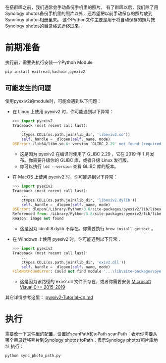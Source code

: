 在搭群晖之前，我们通常会手动备份手机里的照片。
有了群晖以后，我们除了用Synology photos备份手机里的照片以外，还希望把以前手动保存的照片放到Synology photos相册里来。
这个Python文件主要是用于将自动保存的照片按Synology photos的目录格式迁移过来。

# 前期准备
执行前，需要先执行安装一个Python Module
```linux
pip install exifread,hachoir,pyexiv2
```

## 可能发生的问题
使用pyexiv2的module时，可能会遇到以下问题：
- 在 Linux 上使用 pyexiv2 时，你可能遇到以下异常：
  ```py
  >>> import pyexiv2
  Traceback (most recent call last):
      ...
      ctypes.CDLL(os.path.join(lib_dir, 'libexiv2.so'))
      self._handle = _dlopen(self._name, mode)
  OSError: /lib64/libm.so.6: version `GLIBC_2.29' not found (required by /usr/local/lib/python3.6/site-packages/pyexiv2/lib/libexiv2.so)
  ```
  - 这是因为 pyexiv2 在编译时使用了 GLIBC 2.29 ，它在 2019 年 1 月发布。你需要升级你的 GLIBC 库，或者升级 Linux 发行版。
  - 你可以执行 `ldd --version` 查看 GLIBC 库的版本。

- 在 MacOS 上使用 pyexiv2 时，你可能遇到以下异常：
  ```py
  >>> import pyexiv2
  Traceback (most recent call last):
      ...
      ctypes.CDLL(os.path.join(lib_dir, 'libexiv2.dylib'))
      self._handle = _dlopen(self._name, mode)
  OSError: dlopen(/Library/Python/3.8/site-packages/pyexiv2/lib/libexiv2.dylib, 6): Library not loaded: /usr/local/lib/libintl.8.dylib
  Referenced from: /Library/Python/3.8/site-packages/pyexiv2/lib/libexiv2.dylib
  Reason: image not found
  ```
  - 这是因为 libintl.8.dylib 不存在。你需要执行 `brew install gettext` 。

- 在 Windows 上使用 pyexiv2 时，你可能遇到以下异常：
  ```py
  >>> import pyexiv2
  Traceback (most recent call last):
      ...
      ctypes.CDLL(os.path.join(lib_dir, 'exiv2.dll'))
      self._handle = _dlopen(self._name, mode)
  FileNotFoundError: Could not find module '...\lib\site-packages\pyexiv2\lib\exiv2.dll' (or one of its dependencies). Try using the full path with constructor syntax.
  ```
  - 这是因为该路径的 exiv2.dll 文件不存在，或者你需要安装 [Microsoft Visual C++ 2015-2019](https://visualstudio.microsoft.com/downloads/#microsoft-visual-c-redistributable-for-visual-studio-2019)

其它详情参考这里： [pyexiv2-Tutorial-cn.md](https://github.com/LeoHsiao1/pyexiv2/blob/master/docs/Tutorial-cn.md)

# 执行
需要改一下文件里的配置，设置好scanPath和toPath
scanPath：表示你需要从哪个目录迁移照片到Synology photos
toPath：表示Synology photos照片库地址
执行：
```py
python sync_photo_path.py
```
